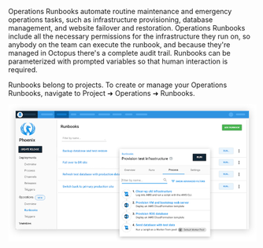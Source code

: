 Operations Runbooks automate routine maintenance and emergency operations tasks, such as infrastructure provisioning, database management, and website failover and restoration. Operations Runbooks include all the necessary permissions for the infrastructure they run on, so anybody on the team can execute the runbook, and because they're managed in Octopus there's a complete audit trail. Runbooks can be parameterized with prompted variables so that human interaction is required. 

Runbooks belong to projects. To create or manage your Operations Runbooks, navigate to Project ➜ Operations ➜ Runbooks.

![](images/runbooks.png)
